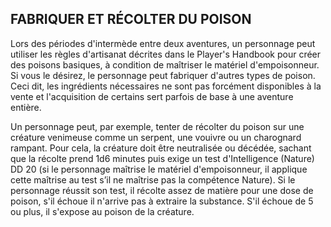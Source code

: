 ## FABRIQUER ET RÉCOLTER DU POISON


Lors des périodes d'intermède entre deux aventures, un
personnage peut utiliser les règles d'artisanat décrites dans
le Player's Handbook pour créer des poisons basiques, à
condition de maîtriser le matériel d'empoisonneur. Si vous
le désirez, le personnage peut fabriquer d'autres types de
poison. Ceci dit, les ingrédients nécessaires ne sont pas
forcément disponibles à la vente et l'acquisition de certains
sert parfois de base à une aventure entière.

Un personnage peut, par exemple, tenter de récolter du
poison sur une créature venimeuse comme un serpent,
une vouivre ou un charognard rampant. Pour cela, la
créature doit être neutralisée ou décédée, sachant que la
récolte prend 1d6 minutes puis exige un test d'Intelligence
(Nature) DD 20 (si le personnage maîtrise le matériel
d'empoisonneur, il applique cette maîtrise au test s’il ne
maîtrise pas la compétence Nature). Si le personnage réussit
son test, il récolte assez de matière pour une dose de poison,
s'il échoue il n'arrive pas à extraire la substance. S'il échoue
de 5 ou plus, il s'expose au poison de la créature.
